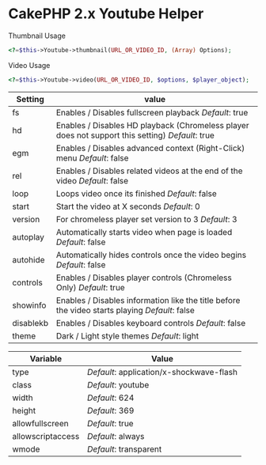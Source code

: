 CakePHP 2.x Youtube Helper
======================
Thumbnail Usage
```php
<?=$this->Youtube->thumbnail(URL_OR_VIDEO_ID, (Array) Options);
```

Video Usage
```php
<?=$this->Youtube->video(URL_OR_VIDEO_ID, $options, $player_object);
```

Setting | value
------------- | -------------
fs        | Enables / Disables fullscreen playback *Default*: true
hd        | Enables / Disables HD playback (Chromeless player does not support this setting) *Default*: true
egm       | Enables / Disables advanced context (Right-Click) menu *Default*: false
rel       | Enables / Disables related videos at the end of the video *Default*: false
loop      | Loops video once its finished *Default*: false
start     | Start the video at X seconds *Default*: 0
version   | For chromeless player set version to 3 *Default*: 3
autoplay  | Automatically starts video when page is loaded *Default*: false
autohide  | Automatically hides controls once the video begins *Default*: false
controls  | Enables / Disables player controls (Chromeless Only) *Default*: true
showinfo  | Enables / Disables information like the title before the video starts playing *Default*: false
disablekb | Enables / Disables keyboard controls *Default*: false
theme     | Dark / Light style themes *Default*: light

Variable  | Value
------------- | -------------
type			  | *Default*: application/x-shockwave-flash
class			  | *Default*: youtube
width			  | *Default*: 624
height			  | *Default*: 369
allowfullscreen   | *Default*: true
allowscriptaccess | *Default*: always
wmode			  | *Default*: transparent